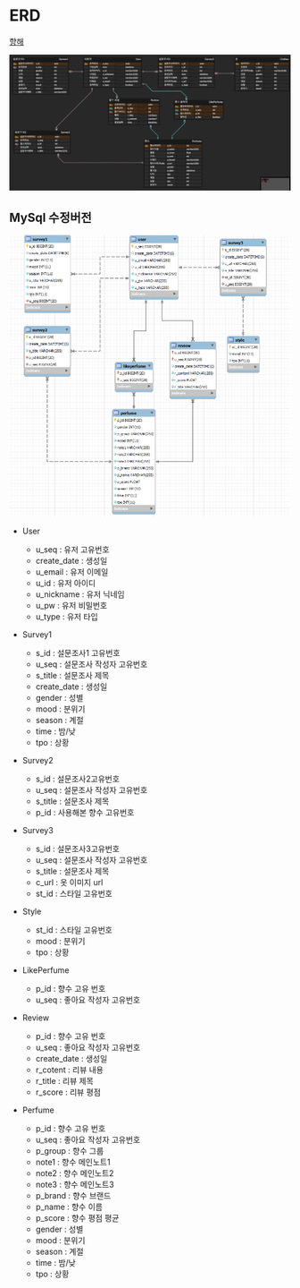# ERD

[향해](https://www.erdcloud.com/d/896iJQQkcoes3PjQv)

![Untitled](./images/Untitled.png)


## MySql 수정버전

![Untitled](./images/Untitled%202.png)

- User 
    - u_seq : 유저 고유번호
    - create_date : 생성일
    - u_email : 유저 이메일
    - u_id : 유저 아이디
    - u_nickname : 유저 닉네임
    - u_pw : 유저 비밀번호
    - u_type : 유저 타입
    
- Survey1
    - s_id  : 설문조사1 고유번호
    - u_seq : 설문조사 작성자  고유번호
    - s_title : 설문조사 제목
    - create_date : 생성일
    - gender : 성별
    - mood : 분위기
    - season : 계절
    - time : 밤/낮
    - tpo :  상황
    
- Survey2
    - s_id  : 설문조사2고유번호
    - u_seq : 설문조사 작성자  고유번호
    - s_title : 설문조사 제목
    - p_id :  사용해본 향수 고유번호
    
- Survey3
    - s_id  : 설문조사3고유번호
    - u_seq : 설문조사 작성자  고유번호
    - s_title : 설문조사 제목
    - c_url :  옷 이미지 url
    - st_id : 스타일 고유번호
    
- Style
    - st_id : 스타일 고유번호
    - mood : 분위기
    - tpo : 상황
    
- LikePerfume
    - p_id : 향수 고유 번호
    - u_seq : 좋아요 작성자  고유번호

- Review
    - p_id : 향수 고유 번호
    - u_seq : 좋아요 작성자  고유번호
    - create_date : 생성일
    - r_cotent : 리뷰 내용
    - r_title : 리뷰 제목
    - r_score : 리뷰 평점
    
- Perfume
    - p_id : 향수 고유 번호
    - u_seq : 좋아요 작성자  고유번호
    - p_group : 향수 그룹
    - note1 :  향수 메인노트1
    - note2 : 향수 메인노트2
    - note3 : 향수 메인노트3
    - p_brand : 향수 브랜드
    - p_name : 향수 이름
    - p_score : 향수 평점 평균
    - gender : 성별
    - mood : 분위기
    - season : 계절
    - time : 밤/낮
    - tpo :  상황